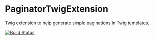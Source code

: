 # PaginatorTwigExtension
Twig extension to help generate simple paginations in Twig templates.

[![Build Status](https://travis-ci.org/morozgrafix/PaginatorTwigExtension.svg?branch=master)](https://travis-ci.org/morozgrafix/PaginatorTwigExtension)

